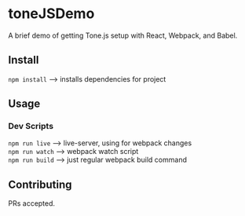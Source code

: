 # toneJSDemo

A brief demo of getting Tone.js setup with React, Webpack, and Babel.

## Install

`npm install` --> installs dependencies for project

## Usage

### Dev Scripts
`npm run live` --> live-server, using for webpack changes <br />
`npm run watch` --> webpack watch script <br />
`npm run build` --> just regular webpack build command

## Contributing

PRs accepted.
